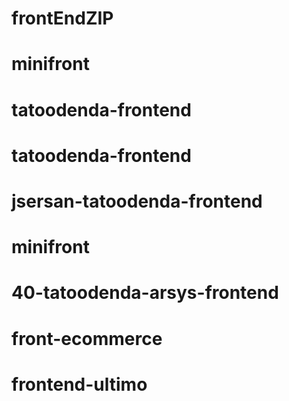 # frontEndZIP
# minifront
# tatoodenda-frontend
# tatoodenda-frontend
# jsersan-tatoodenda-frontend
# minifront
# 40-tatoodenda-arsys-frontend
# front-ecommerce
# frontend-ultimo
